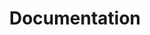 ---
layout: page
title: Documentation
callouts: doc_callouts
show_sidebar: false
hero_height: is-large
hero_darken: true
---